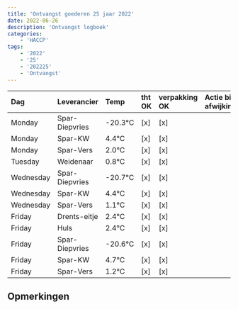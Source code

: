 ```yaml
---
title: 'Ontvangst goederen 25 jaar 2022'
date: 2022-06-26
description: 'Ontvangst logboek'
categories:
    - 'HACCP'
tags:
    - '2022'
    - '25'
    - '202225'
    - 'Ontvangst'
---
```

| Dag | Leverancier | Temp | tht OK | verpakking OK | Actie bij afwijking | Controle door |
|:---|:---|:---|:---|:---|:---|:---|
| Monday | Spar-Diepvries | -20.3°C | [x] | [x] | | DPater |
| Monday | Spar-KW | 4.4°C | [x] | [x] | | DPater |
| Monday | Spar-Vers | 2.0°C | [x] | [x] | | DPater |
| Tuesday | Weidenaar | 0.8°C | [x] | [x] | | DPater |
| Wednesday | Spar-Diepvries | -20.7°C | [x] | [x] | | WPater |
| Wednesday | Spar-KW | 4.4°C | [x] | [x] | | WPater |
| Wednesday | Spar-Vers | 1.1°C | [x] | [x] | | WPater |
| Friday | Drents-eitje | 2.4°C | [x] | [x] | | WPater |
| Friday | Huls | 2.4°C | [x] | [x] | | WPater |
| Friday | Spar-Diepvries | -20.6°C | [x] | [x] | | WPater |
| Friday | Spar-KW | 4.7°C | [x] | [x] | | WPater |
| Friday | Spar-Vers | 1.2°C | [x] | [x] | | WPater |

## Opmerkingen



